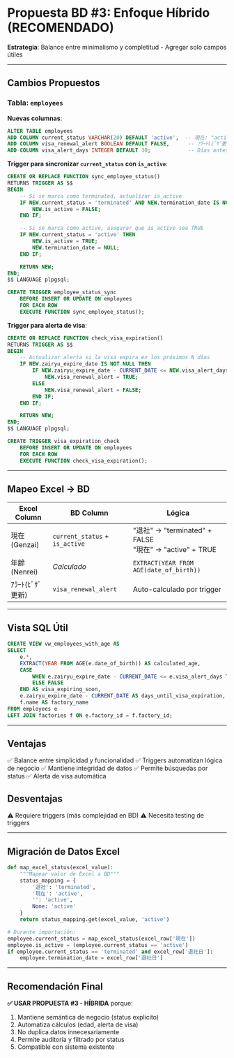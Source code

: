 # Propuesta BD #3: Enfoque Híbrido (RECOMENDADO)

**Estrategia**: Balance entre minimalismo y completitud - Agregar solo campos útiles

---

## Cambios Propuestos

### Tabla: `employees`

**Nuevas columnas**:
```sql
ALTER TABLE employees
ADD COLUMN current_status VARCHAR(20) DEFAULT 'active',  -- 現在: "active", "terminated", "suspended"
ADD COLUMN visa_renewal_alert BOOLEAN DEFAULT FALSE,      -- ｱﾗｰﾄ(ﾋﾞｻﾞ更新)
ADD COLUMN visa_alert_days INTEGER DEFAULT 30;            -- Días antes de alerta
```

**Trigger para sincronizar `current_status` con `is_active`**:
```sql
CREATE OR REPLACE FUNCTION sync_employee_status()
RETURNS TRIGGER AS $$
BEGIN
    -- Si se marca como terminated, actualizar is_active
    IF NEW.current_status = 'terminated' AND NEW.termination_date IS NOT NULL THEN
        NEW.is_active = FALSE;
    END IF;

    -- Si se marca como active, asegurar que is_active sea TRUE
    IF NEW.current_status = 'active' THEN
        NEW.is_active = TRUE;
        NEW.termination_date = NULL;
    END IF;

    RETURN NEW;
END;
$$ LANGUAGE plpgsql;

CREATE TRIGGER employee_status_sync
    BEFORE INSERT OR UPDATE ON employees
    FOR EACH ROW
    EXECUTE FUNCTION sync_employee_status();
```

**Trigger para alerta de visa**:
```sql
CREATE OR REPLACE FUNCTION check_visa_expiration()
RETURNS TRIGGER AS $$
BEGIN
    -- Actualizar alerta si la visa expira en los próximos N días
    IF NEW.zairyu_expire_date IS NOT NULL THEN
        IF NEW.zairyu_expire_date - CURRENT_DATE <= NEW.visa_alert_days THEN
            NEW.visa_renewal_alert = TRUE;
        ELSE
            NEW.visa_renewal_alert = FALSE;
        END IF;
    END IF;

    RETURN NEW;
END;
$$ LANGUAGE plpgsql;

CREATE TRIGGER visa_expiration_check
    BEFORE INSERT OR UPDATE ON employees
    FOR EACH ROW
    EXECUTE FUNCTION check_visa_expiration();
```

---

## Mapeo Excel → BD

| Excel Column | BD Column | Lógica |
|--------------|-----------|--------|
| 現在 (Genzai) | `current_status` + `is_active` | "退社" → "terminated" + FALSE<br>"現在" → "active" + TRUE |
| 年齢 (Nenrei) | *Calculado* | `EXTRACT(YEAR FROM AGE(date_of_birth))` |
| ｱﾗｰﾄ(ﾋﾞｻﾞ更新) | `visa_renewal_alert` | Auto-calculado por trigger |

---

## Vista SQL Útil

```sql
CREATE VIEW vw_employees_with_age AS
SELECT
    e.*,
    EXTRACT(YEAR FROM AGE(e.date_of_birth)) AS calculated_age,
    CASE
        WHEN e.zairyu_expire_date - CURRENT_DATE <= e.visa_alert_days THEN TRUE
        ELSE FALSE
    END AS visa_expiring_soon,
    e.zairyu_expire_date - CURRENT_DATE AS days_until_visa_expiration,
    f.name AS factory_name
FROM employees e
LEFT JOIN factories f ON e.factory_id = f.factory_id;
```

---

## Ventajas
✅ Balance entre simplicidad y funcionalidad
✅ Triggers automatizan lógica de negocio
✅ Mantiene integridad de datos
✅ Permite búsquedas por status
✅ Alerta de visa automática

## Desventajas
⚠️ Requiere triggers (más complejidad en BD)
⚠️ Necesita testing de triggers

---

## Migración de Datos Excel

```python
def map_excel_status(excel_value):
    """Mapear valor de Excel a BD"""
    status_mapping = {
        '退社': 'terminated',
        '現在': 'active',
        '': 'active',
        None: 'active'
    }
    return status_mapping.get(excel_value, 'active')

# Durante importación:
employee.current_status = map_excel_status(excel_row['現在'])
employee.is_active = (employee.current_status == 'active')
if employee.current_status == 'terminated' and excel_row['退社日']:
    employee.termination_date = excel_row['退社日']
```

---

## Recomendación Final

**✅ USAR PROPUESTA #3 - HÍBRIDA** porque:

1. Mantiene semántica de negocio (status explícito)
2. Automatiza cálculos (edad, alerta de visa)
3. No duplica datos innecesariamente
4. Permite auditoría y filtrado por status
5. Compatible con sistema existente


